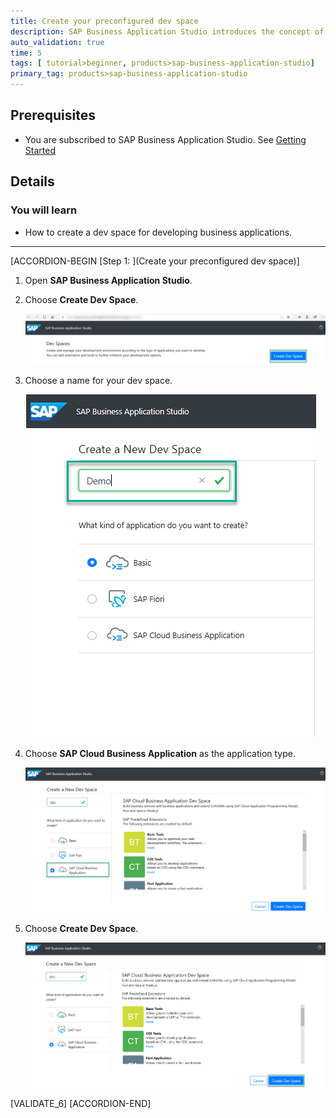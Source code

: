 ```yaml
---
title: Create your preconfigured dev space
description: SAP Business Application Studio introduces the concept of dev spaces. A dev space is a preconfigured environment with the required tools and extensions tailored for a specific business scenario. Before developing any application, you should create a dev space that is suitable for your development scenario.
auto_validation: true
time: 5
tags: [ tutorial>beginner, products>sap-business-application-studio]
primary_tag: products>sap-business-application-studio
---
```



## Prerequisites
 - You are subscribed to SAP Business Application Studio. See [Getting Started](https://help.sap.com/viewer/9d1db9835307451daa8c930fbd9ab264/Cloud/en-US/19611ddbe82f4bf2b493283e0ed602e5.html)

## Details
### You will learn
  - How to create a dev space for developing business applications.

  
---
[ACCORDION-BEGIN [Step 1: ](Create your preconfigured dev space)]
1. Open **SAP Business Application Studio**.

2. Choose **Create Dev Space**.

    ![Create DEV Space](step2-create-dev-space.png)

3. Choose a name for your dev space.

    ![Choose Name](step3-demo.png)

4. Choose **SAP Cloud Business Application** as the application type.

    ![Choose SAP Cloud](step4-choose-sap-application.png)


5. Choose **Create Dev Space**.

    ![Create Dev](step5-create-dev.png)


[VALIDATE_6]
[ACCORDION-END]
